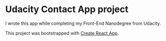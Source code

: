 # Udacity Contact App project

I wrote this app while completing my Front-End Nanodegree from Udacity.

This project was bootstrapped with [Create React App](https://github.com/facebookincubator/create-react-app).
